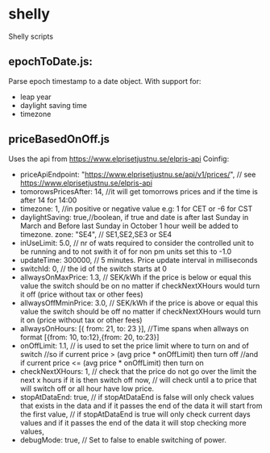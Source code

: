 # shelly
Shelly scripts
## epochToDate.js: 
Parse epoch timestamp to a date object.
With support for: 
* leap year
* daylight saving time
* timezone

## priceBasedOnOff.js
Uses the api from https://www.elprisetjustnu.se/elpris-api 
Coinfig:
-    priceApiEndpoint: "https://www.elprisetjustnu.se/api/v1/prices/",   // see https://www.elprisetjustnu.se/elpris-api
-    tomorowsPricesAfter: 14, //it will get tomorrows prices and if the time is after 14 for 14:00
-    timezone: 1, //in positive or negative value e.g: 1 for CET or -6 for CST
-    daylightSaving: true,//boolean, if true and date is after last Sunday in March and Before last Sunday in October 1 hour weill be added to timezone.
    zone: "SE4", // SE1,SE2,SE3 or SE4
-   inUseLimit: 5.0, // nr of wats required to consider the controlled unit to be running and to not swith it of for non pm units set this to -1.0 
-   updateTime: 300000, // 5 minutes. Price update interval in milliseconds
-   switchId: 0, // the id of the switch starts at 0
-   allwaysOnMaxPrice: 1.3, // SEK/kWh if the price is below or equal this value the switch should be on no matter if checkNextXHours would turn it off (price without tax or other fees)
-   allwaysOffMminPrice: 3.0, // SEK/kWh if the price is above or equal this value the switch should be off no matter if checkNextXHours would turn it on (price without tax or other fees)
-   allwaysOnHours: [{ from: 21, to: 23 }], //Time spans when allways on format [{from: 10, to:12},{from: 20, to:23}]
-   onOffLimit: 1.1, // is used to set the price limit where to turn on and of switch
    //so if current price > (avg price * onOffLimit)  then turn off
    //and if current price <= (avg price * onOffLimit) then turn on
-   checkNextXHours: 1, // check that the price do not go over the limit the next x hours if it is then switch off now,
    // will check until a to price that will switch off or all hour have low price.
-   stopAtDataEnd: true,
    // if stopAtDataEnd is false will only check values that exists in the data and if it passes the end of the data it will start from the first value,
    // if stopAtDataEnd is true will only check current days values and if it passes the end of the data it will stop checking more values,
-   debugMode: true, // Set to false to enable switching of power.

